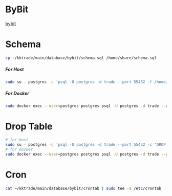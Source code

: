 # ByBit

[bybit](https://bybit-exchange.github.io/docs/)

# Schema

```bash
cp ~/kktrade/main/database/bybit/schema.sql /home/share/schema.sql
```

##### For Host

```bash
sudo su - postgres -c 'psql -U postgres -d trade --port 55432 -f /home/share/schema.sql'
```

##### For Docker 

```bash
sudo docker exec --user=postgres postgres psql -U postgres -d trade --port 55432 -f /home/share/schema.sql 
```

# Drop Table

```bash
# for host
sudo su - postgres -c 'psql -U postgres -d trade --port 55432 -c "DROP TABLE bybit_executions, bybit_kline, bybit_orderbook, bybit_ticker CASCADE"' 
# for docker 
sudo docker exec --user=postgres postgres psql -U postgres -d trade --port 55432 -c "DROP TABLE bybit_executions, bybit_kline, bybit_orderbook, bybit_ticker CASCADE"
```

# Cron

```bash
cat ~/kktrade/main/database/bybit/crontab | sudo tee -a /etc/crontab
```
